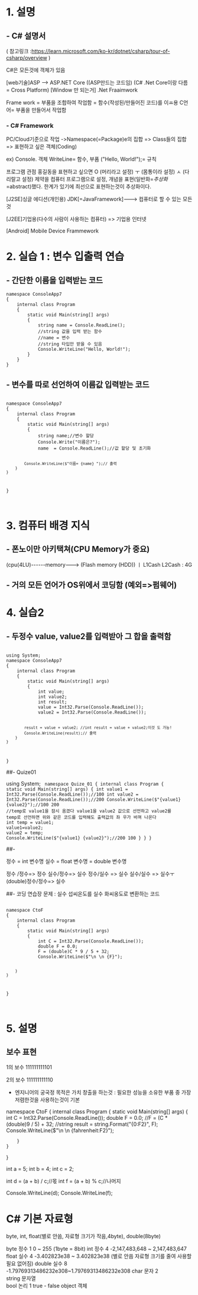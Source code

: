 
# 1. 설명

## - C# 설명서  

( 참고링크 :https://learn.microsoft.com/ko-kr/dotnet/csharp/tour-of-csharp/overview )

C#은 모든것에 객체가 있음

[web기술]ASP -->  ASP.NET Core ((ASP만드는 코드임)
(C# .Net Core이랑 다름 = Cross Platform)
[Window 만 되는거] .Net Fraaimwork

Frame work = 부품을 조합하여 작업함 =  함수(작성된/만들어진 코드)를 이ㅛ용 
C언어= 부품을 만들어서 작업함



### - C# Framework 

PC/Cloud기준으로 작업
->Namespace(=Package)e의 집합 => Class들의 집합 => 표현하고 싶은 객체(Coding)

ex)
    Console. 객체
        WriteLine= 함수, 부품
        ("Hello, World!");= 규칙

프로그램 관점
홍길동을 표현하고 싶으면 
O (머리라고 설정)
ㅜ (몸통이라 설정)
ㅅ (다리랄고 설정)
제약을 컴퓨터 프로그램으로 설정, 개념을 표현(일반화=*추상화*=abstract)했다. 
한계가 있기에 최선으로 표현하는것이 추상화이다.

[J2SE]싱글 에디션(개인용) JDK[=JavaFramework]---> 컴퓨터로 할 수 있는 모든것

[J2EE]기업용(다수의 사람이 사용하는 컴퓨터) => 기업용 인터넷

[Android] Mobile Device Frammework

# 2. 실습 1 : 변수 입출력 연습

## - 간단한 이름을 입력받는 코드


```
namespace ConsoleApp7
{
    internal class Program
    {
        static void Main(string[] args)
        {
            string name = Console.ReadLine();
            //string 값을 입력 받는 함수
            //name = 변수
            //string 타입만 받을 수 있음 
            Console.WriteLine("Hello, World!");
        }
    }
}
```

## - 변수를 따로 선언하여 이름값 입력받는 코드

<code>
namespace ConsoleApp7
{
    internal class Program
    {
        static void Main(string[] args)
        {
            string name;//변수 할당
            Console.Write("이름은?");
            name  = Console.ReadLine();//값 할당 및 초기화
           
            Console.WriteLine($"이름= {name} ");// 출력
        }
    }
}

</code>


# 3. 컴퓨터 배경 지식
## - 폰노이만 아키택쳐(CPU Memory가 중요)
(cpu(4LU)------memory---> (Flash memory (HDD))
      ㅣ
      L1Cash
      L2Cash
       :
      4G

## - 거의 모든 언어가 OS위에서 코딩함 (예외=>펌웨어)


# 4. 실습2
## - 두정수 value, value2를 입력받아 그 합을 출력함

<code>
using System;
namespace ConsoleApp7
{
    internal class Program
    {
        static void Main(string[] args)
        {
            int value;
            int value2;
            int result;
            value = Int32.Parse(Console.ReadLine());
            value2 = Int32.Parse(Console.ReadLine());

            result = value + value2; //int result = value + value2;이것 도 가능!
            Console.WriteLine(result);// 출력
        }
    }
}
</code>

##- Quize01

using System;
<code>
namespace Quize_01
{
    internal class Program
    {
        static void Main(string[] args)
        {
            int value1 = Int32.Parse(Console.ReadLine());//100
            int value2 = Int32.Parse(Console.ReadLine());//200
            Console.WriteLine($"{value1} {value2}");//100 200
            //temp로 value1을 잠시 옴겼다 value1을 value2 값으로 선언하고 value2를 temp로 선언하면 위와 같은 코드를 입력해도 출력값의 좌 우가 바껴 나온다
            int temp = value1;
            value1=value2;
            value2 = temp;
            Console.WriteLine($"{value1} {value2}");//200 100
        }
    }
}
</code>


##- 

정수 = int 변수명
실수 = float 변수명
     = double 변수명

정수 /정수=> 정수 
실수/정수=> 실수 
정수/실수 => 실수 
실수/실수 => 실수ㅜ
(double)정수/정수=> 실수

##- 코딩 연습장 문제 : 실수 섭씨온도를 실수 화씨옹도로 변환하는 코드

<code>
namespace CtoF
{
    internal class Program
    {
        static void Main(string[] args)
        {
            int C = Int32.Parse(Console.ReadLine());
            double F = 0.0;
            F = (double)C * 9 / 5 + 32;
            Console.WriteLine($"\n \n {F}");

        }
    }
}

</code>

# 5. 설명

## 보수 표현

1의 보수
111111111101

2의 보수 
111111111110

-  엔지니어의 궁국정 목적은 가치 창출을 하는것
: 필요한 성능을 소유한 부품 중 가장 저렴한것을 사용하는것이 기본


namespace CtoF
{
    internal class Program
    {
        static void Main(string[] args)
        {
            int C = Int32.Parse(Console.ReadLine());
            double F = 0.0;
            //F = (C * (double)9 / 5) + 32;
            //string result = string.Format("{0:F2}", F);
            Console.WriteLine($"\n \n {fahrenheit:F2}");

        }
    }
}

int a = 5;
int b = 4;
int c = 2;

int d = (a + b) / c;//몫
int f = (a + b) % c;//나머지


Console.WriteLine(d);
Console.WriteLine(f);

# C# 기본 자료형

byte, int, float(별로 안씀, 자료형 크기가 작음,4byte), double(8byte) 

byte	정수	1	0 ~ 255 (1byte = 8bit)
int	정수	4	-2,147,483,648 ~ 2,147,483,647 
float	실수	4	-3.402823e38 ~ 3.402823e38 (별로 안씀 자료형 크기를 줄여 사용할 필요 없어짐)
double	실수	8	-1.79769313486232e308~1.79769313486232e308 
char	문자	2	 
string	문자열	 	 
bool	논리	1	true - false
object	객체	 
